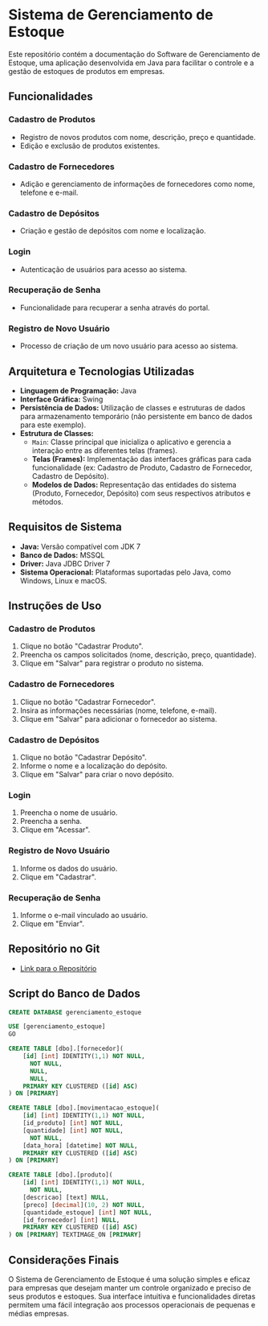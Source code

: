 # Sistema de Gerenciamento de Estoque

Este repositório contém a documentação do Software de Gerenciamento de Estoque, uma aplicação desenvolvida em Java para facilitar o controle e a gestão de estoques de produtos em empresas.

## Funcionalidades

### Cadastro de Produtos
- Registro de novos produtos com nome, descrição, preço e quantidade.
- Edição e exclusão de produtos existentes.

### Cadastro de Fornecedores
- Adição e gerenciamento de informações de fornecedores como nome, telefone e e-mail.

### Cadastro de Depósitos
- Criação e gestão de depósitos com nome e localização.

### Login
- Autenticação de usuários para acesso ao sistema.

### Recuperação de Senha
- Funcionalidade para recuperar a senha através do portal.

### Registro de Novo Usuário
- Processo de criação de um novo usuário para acesso ao sistema.

## Arquitetura e Tecnologias Utilizadas
- **Linguagem de Programação:** Java
- **Interface Gráfica:** Swing
- **Persistência de Dados:** Utilização de classes e estruturas de dados para armazenamento temporário (não persistente em banco de dados para este exemplo).
- **Estrutura de Classes:**
  - `Main`: Classe principal que inicializa o aplicativo e gerencia a interação entre as diferentes telas (frames).
  - **Telas (Frames):** Implementação das interfaces gráficas para cada funcionalidade (ex: Cadastro de Produto, Cadastro de Fornecedor, Cadastro de Depósito).
  - **Modelos de Dados:** Representação das entidades do sistema (Produto, Fornecedor, Depósito) com seus respectivos atributos e métodos.

## Requisitos de Sistema
- **Java:** Versão compatível com JDK 7
- **Banco de Dados:** MSSQL
- **Driver:** Java JDBC Driver 7
- **Sistema Operacional:** Plataformas suportadas pelo Java, como Windows, Linux e macOS.

## Instruções de Uso
### Cadastro de Produtos
1. Clique no botão "Cadastrar Produto".
2. Preencha os campos solicitados (nome, descrição, preço, quantidade).
3. Clique em "Salvar" para registrar o produto no sistema.

### Cadastro de Fornecedores
1. Clique no botão "Cadastrar Fornecedor".
2. Insira as informações necessárias (nome, telefone, e-mail).
3. Clique em "Salvar" para adicionar o fornecedor ao sistema.

### Cadastro de Depósitos
1. Clique no botão "Cadastrar Depósito".
2. Informe o nome e a localização do depósito.
3. Clique em "Salvar" para criar o novo depósito.

### Login
1. Preencha o nome de usuário.
2. Preencha a senha.
3. Clique em "Acessar".

### Registro de Novo Usuário
1. Informe os dados do usuário.
2. Clique em "Cadastrar".

### Recuperação de Senha
1. Informe o e-mail vinculado ao usuário.
2. Clique em "Enviar".

## Repositório no Git
- [Link para o Repositório](coloque-aqui-o-link-do-seu-repositório)

## Script do Banco de Dados
```sql
CREATE DATABASE gerenciamento_estoque

USE [gerenciamento_estoque]
GO

CREATE TABLE [dbo].[fornecedor](
    [id] [int] IDENTITY(1,1) NOT NULL,
      NOT NULL,
      NULL,
      NULL,
    PRIMARY KEY CLUSTERED ([id] ASC)
) ON [PRIMARY]

CREATE TABLE [dbo].[movimentacao_estoque](
    [id] [int] IDENTITY(1,1) NOT NULL,
    [id_produto] [int] NOT NULL,
    [quantidade] [int] NOT NULL,
      NOT NULL,
    [data_hora] [datetime] NOT NULL,
    PRIMARY KEY CLUSTERED ([id] ASC)
) ON [PRIMARY]

CREATE TABLE [dbo].[produto](
    [id] [int] IDENTITY(1,1) NOT NULL,
      NOT NULL,
    [descricao] [text] NULL,
    [preco] [decimal](10, 2) NOT NULL,
    [quantidade_estoque] [int] NOT NULL,
    [id_fornecedor] [int] NULL,
    PRIMARY KEY CLUSTERED ([id] ASC)
) ON [PRIMARY] TEXTIMAGE_ON [PRIMARY]
```

## Considerações Finais

O Sistema de Gerenciamento de Estoque é uma solução simples e eficaz para empresas que desejam manter um controle organizado e preciso de seus produtos e estoques. Sua interface intuitiva e funcionalidades diretas permitem uma fácil integração aos processos operacionais de pequenas e médias empresas.
